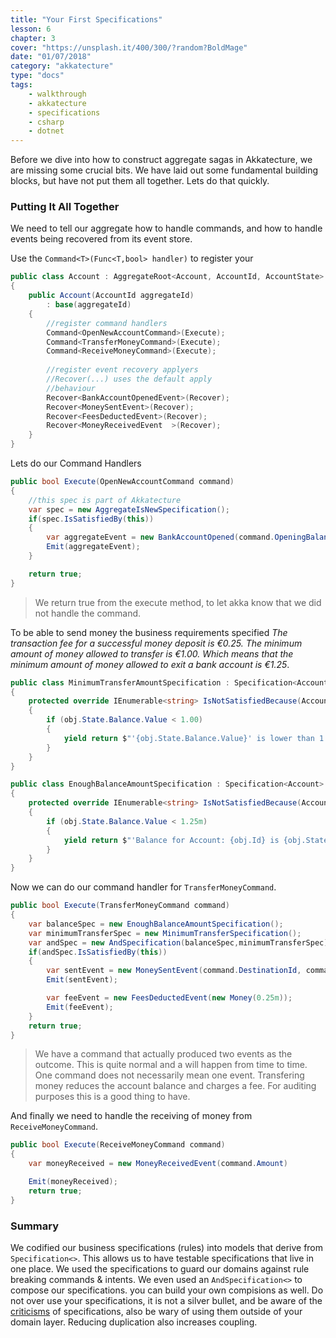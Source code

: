 ```yaml
---
title: "Your First Specifications"
lesson: 6
chapter: 3
cover: "https://unsplash.it/400/300/?random?BoldMage"
date: "01/07/2018"
category: "akkatecture"
type: "docs"
tags:
    - walkthrough
    - akkatecture
    - specifications
    - csharp
    - dotnet
---
```

Before we dive into how to construct aggregate sagas in Akkatecture, we are missing some crucial bits. We have laid out some fundamental building blocks, but have not put them all together. Lets do that quickly.

### Putting It All Together

We need to tell our aggregate how to handle commands, and how to handle events being recovered from its event store.

Use the `Command<T>(Func<T,bool> handler)` to register your

```csharp
public class Account : AggregateRoot<Account, AccountId, AccountState>
{
    public Account(AccountId aggregateId)
        : base(aggregateId)
    {
        //register command handlers
        Command<OpenNewAccountCommand>(Execute);
        Command<TransferMoneyCommand>(Execute);
        Command<ReceiveMoneyCommand>(Execute);
        
        //register event recovery applyers
        //Recover(...) uses the default apply
        //behaviour
        Recover<BankAccountOpenedEvent>(Recover);
        Recover<MoneySentEvent>(Recover);
        Recover<FeesDeductedEvent>(Recover);
        Recover<MoneyReceivedEvent  >(Recover);
    }
}
```

Lets do our Command Handlers
```csharp
public bool Execute(OpenNewAccountCommand command)
{
    //this spec is part of Akkatecture
    var spec = new AggregateIsNewSpecification();
    if(spec.IsSatisfiedBy(this))
    {
        var aggregateEvent = new BankAccountOpened(command.OpeningBalance)
        Emit(aggregateEvent);
    }

    return true;
}
```

> We return true from the execute method, to let akka know that we did not handle the command.

To be able to send money the business requirements specified *The transaction fee for a successful money deposit is €0.25. The minimum amount of money allowed to transfer is €1.00. Which means that the minimum amount of money allowed to exit a bank account is €1.25*. 

```csharp
public class MinimumTransferAmountSpecification : Specification<Account> 
{
    protected override IEnumerable<string> IsNotSatisfiedBecause(Account obj)
    {
        if (obj.State.Balance.Value < 1.00)
        {
            yield return $"'{obj.State.Balance.Value}' is lower than 1.25 '{obj.GetIdentity()}' is not new";
        }
    }
}

public class EnoughBalanceAmountSpecification : Specification<Account> 
{
    protected override IEnumerable<string> IsNotSatisfiedBecause(Account obj)
    {
        if (obj.State.Balance.Value < 1.25m)
        {
            yield return $"'Balance for Account: {obj.Id} is {obj.State.Balance.Value}' is lower than 1.25";
        }
    }
}
```

Now we can do our command handler for `TransferMoneyCommand`.
```csharp
public bool Execute(TransferMoneyCommand command)
{
    var balanceSpec = new EnoughBalanceAmountSpecification();
    var minimumTransferSpec = new MinimumTransferSpecification();
    var andSpec = new AndSpecification(balanceSpec,minimumTransferSpec);
    if(andSpec.IsSatisfiedBy(this))
    {
        var sentEvent = new MoneySentEvent(command.DestinationId, command.Amount)
        Emit(sentEvent);

        var feeEvent = new FeesDeductedEvent(new Money(0.25m));
        Emit(feeEvent);
    }
    return true;
}
```

> We have a command that actually produced two events as the outcome. This is quite normal and a will happen from time to time. One command does not necessarily mean one event. Transfering money reduces the account balance and charges a fee. For auditing purposes this is a good thing to have.

And finally we need to handle the receiving of money from `ReceiveMoneyCommand`.

```csharp
public bool Execute(ReceiveMoneyCommand command)
{
    var moneyReceived = new MoneyReceivedEvent(command.Amount)

    Emit(moneyReceived);
    return true;
}
```

### Summary

We codified our business specifications (rules) into models that derive from `Specification<>`. This allows us to have testable specifications that live in one place. We used the specifications to guard our domains against rule breaking commands & intents. We even used an `AndSpecification<>` to compose our specifications. you can build your own compisions as well. Do not over use your specifications, it is not a silver bullet, and be aware of the [criticisms](https://en.wikipedia.org/wiki/Specification_pattern#Criticisms) of specifications, also be wary of using them outside of your domain layer. Reducing duplication also increases coupling.